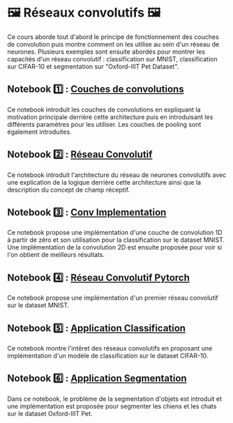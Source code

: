 # 🖼️ Réseaux convolutifs 🖼️ 
Ce cours aborde tout d'abord le principe de fonctionnement des couches de convolution puis montre comment on les utilise au sein d'un réseau de neurones. Plusieurs exemples sont ensuite abordés pour montrer les capacités d'un réseau convolutif : classification sur MNIST, classification sur CIFAR-10 et segmentation sur "Oxford-IIIT Pet Dataset".

## Notebook 1️⃣ : [Couches de convolutions](01_CouchesDeConvolutions.ipynb)
Ce notebook introduit les couches de convolutions en expliquant la motivation principale derrière cette architecture puis en introduisant les différents paramètres pour les utiliser. Les couches de pooling sont également introduites.

## Notebook 2️⃣ : [Réseau Convolutif](02_RéseauConvolutif.ipynb)
Ce notebook introduit l'architecture du réseau de neurones convolutifs avec une explication de la logique derrière cette architecture ainsi que la description du concept de champ réceptif.

## Notebook 3️⃣ : [Conv Implementation](03_ConvImplementation.ipynb)
Ce notebook propose une implémentation d'une couche de convolution 1D à partir de zéro et son utilisation pour la classification sur le dataset MNIST. Une implémentation de la convolution 2D est ensuite proposée pour voir si l'on obtient de meilleurs résultats.

## Notebook 4️⃣ : [Réseau Convolutif Pytorch](04_RéseauConvolutifPytorch.ipynb)
Ce notebook propose une implémentation d'un premier réseau convolutif sur le dataset MNIST.

## Notebook 5️⃣ : [Application Classification](05_ApplicationClassification.ipynb)
Ce notebook montre l'intêret des réseaux convolutifs en proposant une implémentation d'un modèle de classification sur le dataset CIFAR-10.

## Notebook 6️⃣ : [Application Segmentation](06_ApplicationSegmentation.ipynb)
Dans ce notebook, le problème de la segmentation d'objets est introduit et une implémentation est proposée pour segmenter les chiens et les chats sur le dataset Oxford-IIIT Pet.